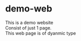 # demo-web
This is a demo website
<br>
Consist of just 1 page.
<br>
This web page is of dyanmic type